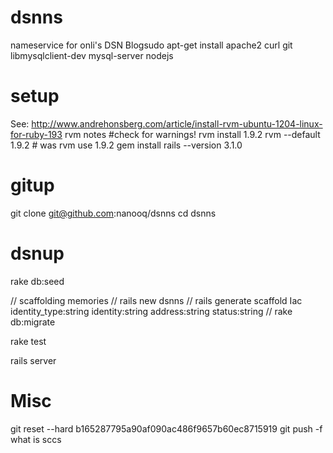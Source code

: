 dsnns
=====

nameservice for onli's DSN Blogsudo apt-get install apache2 curl git libmysqlclient-dev mysql-server nodejs


setup
=====

See: http://www.andrehonsberg.com/article/install-rvm-ubuntu-1204-linux-for-ruby-193 
rvm notes #check for warnings!
rvm install 1.9.2
rvm --default 1.9.2 # was rvm use 1.9.2
gem install rails --version 3.1.0

gitup
=====

git clone git@github.com:nanooq/dsnns
cd dsnns

dsnup
=====

rake db:seed

// scaffolding memories
// rails new dsnns
// rails generate scaffold Iac identity_type:string identity:string address:string status:string
// rake db:migrate 

rake test

rails server


Misc
=====

git reset --hard b165287795a90af090ac486f9657b60ec8715919
git push -f
what is sccs
